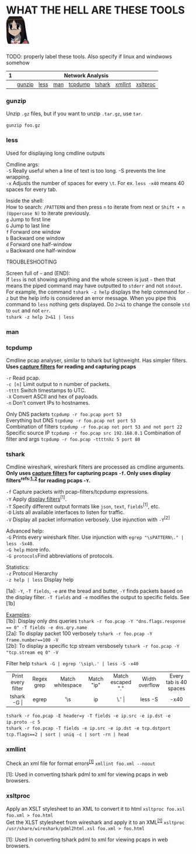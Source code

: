 # WHAT THE HELL ARE THESE TOOLS <img src="https://github.com/Laufeynumber1fan/Mystuff/blob/main/src/images/cats/angry.png">  
TODO: properly label these tools. Also specify if linux and windwows somehow
<table>
    <thead align=center>
        <th>1</th>
        <th colspan=26>Network Analysis</th>
    </thead>
    <tbody align=center>
        <tr>
            <td></td>
            <td><a href=https://github.com/Laufeynumber1fan/Mystuff/blob/main/cats/wthat_tools.md#gunzip>gunzip</a></td>
            <td><a href=https://github.com/Laufeynumber1fan/Mystuff/blob/main/cats/wthat_tools.md#less>less</a></td>
            <td><a href=https://github.com/Laufeynumber1fan/Mystuff/blob/main/cats/wthat_tools.md#man>man</a></td>
            <td><a href=https://github.com/Laufeynumber1fan/Mystuff/blob/main/cats/wthat_tools.md#tcpdump>tcpdump</a></td>
            <td><a href=https://github.com/Laufeynumber1fan/Mystuff/blob/main/cats/wthat_tools.md#tshark>tshark</a></td>
            <td><a href=https://github.com/Laufeynumber1fan/Mystuff/blob/main/cats/wthat_tools.md#xmllint>xmllint</a></td>
            <td><a href=https://github.com/Laufeynumber1fan/Mystuff/blob/main/cats/wthat_tools.md#xsltproc>xsltproc</a></td>
        </tr>
    </tbody>
</table>
  
### gunzip
Unzip `.gz` files, but if you want to unzip `.tar.gz`, use `tar`.

`gunzip foo.gz`

### less
Used for displaying long cmdline outputs  
  
Cmdline args:  
`-S` Really useful when a line of text is too long. -S prevents the line wrapping.  
`-x` Adjusts the number of spaces for every `\t`. For ex. `less -x40` means 40 spaces for every tab.  

Inside the shell:  
How to search: `/PATTERN` and then press `n` to iterate from next or `Shift + n (Uppercase N)` to iterate previously.  
`g` Jump to first line  
`G` Jump to last line  
`f` Forward one window  
`b` Backward one window  
`d` Forward one half-window  
`u` Backward one half-window  
  
TROUBLESHOOTING  
  
Screen full of `~` and (END):  
If `less` is not showing anything and the whole screen is just `~` then that means the piped command may have outputted to `stderr` and not `stdout`.  
For example, the command `tshark -z help` displays the help command for `-z` but the help info is considered an error message. When you pipe this command to `less` nothing gets displayed. 
Do `2>&1` to change the console `std` to `out` and not `err`.  
`tshark -z help 2>&1 | less`


### man
  
### tcpdump  
Cmdline pcap analyser, similar to tshark but lightweight. Has simpler filters.  
**Uses [capture filters](https://www.tcpdump.org/manpages/pcap-filter.7.html) for reading and capturing pcaps**  

`-r` Read pcap.  
`-c [n]` Limit output to n number of packets.  
`-tttt` Switch timestamps to UTC.  
`-X` Convert ASCII and hex of payloads.  
`-n` Don't convert IPs to hostnames.

Only DNS packets `tcpdump -r foo.pcap port 53`  
Everything but DNS `tcpdump -r foo.pcap not port 53`  
Combination of filters `tcpdump -r foo.pcap not port 53 and not port 22`
Specific source IP `tcpdump -r foo.pcap src 192.168.0.1`
Combination of filter and args `tcpdump -r foo.pcap -ttttnXc 5 port 80`
  
### tshark
Cmdline wireshark, wireshark filters are processed as cmdline arguments.  
**Only uses [capture filters](https://www.tcpdump.org/manpages/pcap-filter.7.html) for capturing pcaps `-f`. Only uses display filters<sup>refs:[1, ](https://www.wireshark.org/docs/man-pages/wireshark-filter.html)</sup><sup>[2](https://www.wireshark.org/docs/dfref/)</sup> for reading pcaps `-Y`.**
  
`-f` Capture packets with pcap-filters/tcpdump expressions.  
`-Y` Apply [display filters](https://www.wireshark.org/docs/dfref/)<sup>[1]</sup>.  
`-T` Specify different output formats like `json`, `text`, `fields`<sup>[1]</sup>, etc.  
`-D` Lists all available interfaces to listen for traffic.  
`-V` Display all packet information verbosely. Use injunction with `-Y`<sup>[2] 
  
Advanced help:  
`-G` Prints every wireshark filter. Use injunction with `egrep "\sPATTERN\." | less -Sx40`.  
`-G help` more info.  
`-G protocols`Find abbreviations of protocols.  
  
Statistics:  
`-z` Protocol Hierarchy  
`-z help | less` Display help

[1a]: `-Y`, `-T fields`, `-e` are the bread and butter, `-Y` finds packets based on the display filter. `-T fields` and `-e` modifies the output to specific fields. See [1b]  

<ins>Examples</ins>:  
[1b]: Display only dns queries `tshark -r foo.pcap -Y "dns.flags.response == 0" -T fields -e dns.qry.name`  
[2a]: To display packet 100 verbosely `tshark -r foo.pcap -Y frame.number==100 -V`  
[2b]: To display a specific tcp stream versbosely `tshark -r foo.pcap -Y "tcp.stream eq 0" -V`  
  
Filter help `tshark -G | egrep '\sip\.' | less -S -x40`
<table>
    <tbody align=center>
        <tr>
            <td>Print every filter</td>
            <td>Regex grep</td>
            <td>Match whitespace</td>
            <td>Match "ip"</td>
            <td>Match escaped "."</td>
            <td>Width overflow</td>
            <td>Every tab is 40 spaces</td>
        </tr>
        <tr>
            <td>tshark -G |</td>
            <td>egrep</td>
            <td>'\s</td>
            <td>ip</td>
            <td>\.' |</td>
            <td>less -S</td>
            <td>-x40</td>
        </tr>
    </tbody>
</table>  

`tshark -r foo.pcap -E header=y -T fields -e ip.src -e ip.dst -e ip.proto -c 5`  
`tshark -r foo.pcap -T fields -e ip.src -e ip.dst -e tcp.dstport tcp.flags==2 | sort | uniq -c | sort -rn | head`  

  
  
### xmllint  
  
Check an xml file for format errors<sup>[[1]](https://github.com/Laufeynumber1fan/Mystuff/blob/main/cats/wthat_tools.md#tshark)</sup> `xmllint foo.xml --noout`  
  
[1]: Used in converting tshark pdml to xml for viewing pcaps in web browsers.
  
### xsltproc  
  
Apply an XSLT stylesheet to an XML to convert it to html `xsltproc foo.xsl foo.xml > foo.html`  
Get the XLST stylesheet from wireshark and apply it to an XML<sup>[[1]](https://github.com/Laufeynumber1fan/Mystuff/blob/main/cats/wthat_tools.md#tshark)</sup> `xsltproc /usr/share/wireshark/pdml2html.xsl foo.xml > foo.html`
  
[1]: Used in converting tshark pdml to xml for viewing pcaps in web browsers.

  